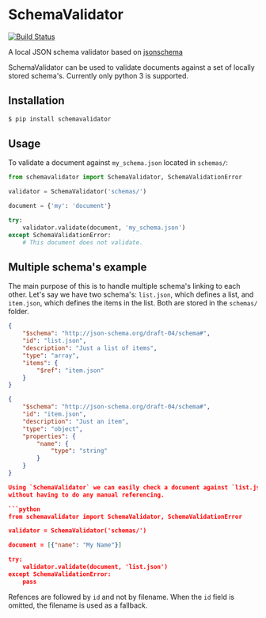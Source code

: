 # SchemaValidator

[![Build Status](https://travis-ci.org/wendbv/schemavalidator.svg)](https://travis-ci.org/wendbv/schemavalidator)

A local JSON schema validator based on [jsonschema](https://github.com/Julian/jsonschema/)

SchemaValidator can be used to validate documents against a set of locally
stored schema's. Currently only python 3 is supported.


## Installation

```bash
$ pip install schemavalidator
```


## Usage

To validate a document against `my_schema.json` located in `schemas/`:

```python
from schemavalidator import SchemaValidator, SchemaValidationError

validator = SchemaValidator('schemas/')

document = {'my': 'document'}

try:
    validator.validate(document, 'my_schema.json')
except SchemaValidationError:
    # This document does not validate.
```

## Multiple schema's example

The main purpose of this is to handle multiple schema's linking to
each other. Let's say we have two schema's: `list.json`, which defines a list,
and `item.json`, which defines the items in the list. Both are stored in the
`schemas/` folder.

```json
{
    "$schema": "http://json-schema.org/draft-04/schema#",
    "id": "list.json",
    "description": "Just a list of items",
    "type": "array",
    "items": {
        "$ref": "item.json"
    }
}
```

```json
{
    "$schema": "http://json-schema.org/draft-04/schema#",
    "id": "item.json",
    "description": "Just an item",
    "type": "object",
    "properties": {
        "name": {
            "type": "string"
        }
    }
}

Using `SchemaValidator` we can easily check a document against `list.json`
without having to do any manual referencing.

```python
from schemavalidator import SchemaValidator, SchemaValidationError

validator = SchemaValidator('schemas/')

document = [{"name": "My Name"}]

try:
    validator.validate(document, 'list.json')
except SchemaValidationError:
    pass
```

Refences are followed by `id` and not by filename. When the `id` field is
omitted, the filename is used as a fallback.
